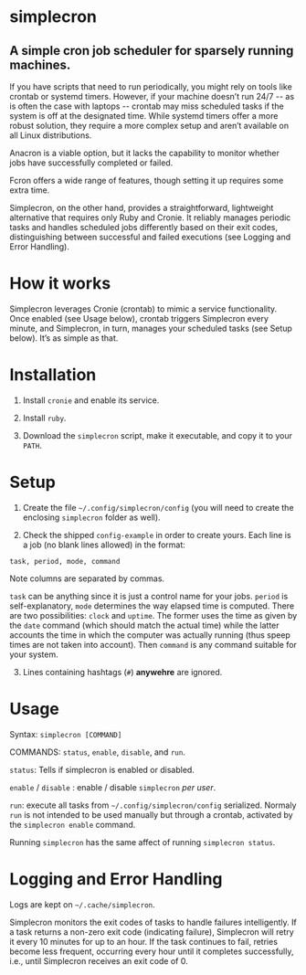 # simplecron

## A simple cron job scheduler for sparsely running machines.

If you have scripts that need to run periodically, you might rely on tools like crontab or systemd timers. However, if your machine doesn’t run 24/7 -- as is often the case with laptops -- crontab may miss scheduled tasks if the system is off at the designated time. While systemd timers offer a more robust solution, they require a more complex setup and aren’t available on all Linux distributions.

Anacron is a viable option, but it lacks the capability to monitor whether jobs have successfully completed or failed. 

Fcron offers a wide range of features, though setting it up requires some extra time.

Simplecron, on the other hand, provides a straightforward, lightweight alternative that requires only Ruby and Cronie. It reliably manages periodic tasks and handles scheduled jobs differently based on their exit codes, distinguishing between successful and failed executions (see Logging and Error Handling).

# How it works

Simplecron leverages Cronie (crontab) to mimic a service functionality. 
Once enabled (see Usage below), crontab triggers Simplecron every minute, and Simplecron, in turn, manages your scheduled tasks (see Setup below). It’s as simple as that.


# Installation
1. Install `cronie` and enable its service.

2. Install `ruby`.

3. Download the `simplecron` script, make it executable, and
copy it to your `PATH`.

# Setup

1. Create the file `~/.config/simplecron/config` (you will need
to create the enclosing `simplecron` folder as well). 

2. Check the shipped `config-example` in order to create yours. 
Each line is a job (no blank lines allowed) in the format:

```
task, period, mode, command
```

Note columns are separated by commas. 

`task` can be anything since it is just a control name for your jobs. 
`period` is self-explanatory, `mode` determines the way elapsed time is 
computed. There are two possibilities: `clock` and `uptime`. The former
uses the time as given by the `date` command (which should match the
actual time) while the latter accounts the time in which the computer was
actually running (thus speep times are not taken into account).
Then `command` is any command suitable for your system. 

3. Lines containing hashtags (`#`) **anywehre** are ignored. 

# Usage

Syntax: `simplecron [COMMAND]`

COMMANDS: `status`, `enable`, `disable`, and `run`.

`status`: Tells if simplecron is enabled or disabled.

`enable` / `disable` : enable / disable `simplecron` *per user*.

`run`: execute all tasks from `~/.config/simplecron/config` serialized. 
Normaly `run` is not intended to be used manually but through a crontab, 
activated by the `simplecron enable` command. 

Running `simplecron` has the same affect of running `simplecron status`.

# Logging and Error Handling

Logs are kept on `~/.cache/simplecron`.

Simplecron monitors the exit codes of tasks to handle failures intelligently. If a task returns a non-zero exit code (indicating failure), Simplecron will retry it every 10 minutes for up to an hour. If the task continues to fail, retries become less frequent, occurring every hour until it completes successfully, i.e., until Simplecron receives an exit code of 0.
